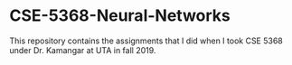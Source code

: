 # CSE-5368-Neural-Networks
This repository contains the assignments that I did when I took CSE 5368 under Dr. Kamangar at UTA in fall 2019.
